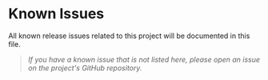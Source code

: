# Known Issues
All known release issues related to this project will be documented in this file.

> _If you have a known issue that is not listed here, please open an issue on the project's GitHub repository._
